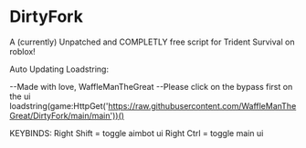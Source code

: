 # DirtyFork
A (currently) Unpatched and COMPLETLY free script for Trident Survival on roblox!

Auto Updating Loadstring: 

--Made with love, WaffleManTheGreat
--Please click on the bypass first on the ui
loadstring(game:HttpGet('https://raw.githubusercontent.com/WaffleManTheGreat/DirtyFork/main/main'))()

KEYBINDS:
Right Shift = toggle aimbot ui
Right Ctrl = toggle main ui
